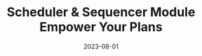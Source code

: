 ---
title: Scheduler & Sequencer Module Empower Your Plans
description: Create, schedule, and execute personalized plans seamlessly with Wonderware's Scheduler & Sequencer Module.
date: 2023-08-01
url: https://www.gisize.com/scheduler-sequencer-module/
ogImagePath: /images/projects/schreduler/gisizeSchredulerCover.png

---